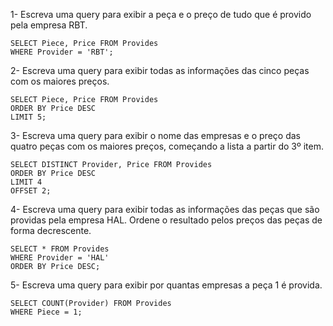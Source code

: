 1- Escreva uma query para exibir a peça e o preço de tudo que é provido pela empresa RBT.

```
SELECT Piece, Price FROM Provides
WHERE Provider = 'RBT';
```

2- Escreva uma query para exibir todas as informações das cinco peças com os maiores preços.

```
SELECT Piece, Price FROM Provides
ORDER BY Price DESC
LIMIT 5;
```

3- Escreva uma query para exibir o nome das empresas e o preço das quatro peças com os maiores preços, começando a lista a partir do 3º item.

```
SELECT DISTINCT Provider, Price FROM Provides
ORDER BY Price DESC
LIMIT 4
OFFSET 2;
```

4- Escreva uma query para exibir todas as informações das peças que são providas pela empresa HAL. Ordene o resultado pelos preços das peças de forma decrescente.

```
SELECT * FROM Provides
WHERE Provider = 'HAL'
ORDER BY Price DESC;
```

5- Escreva uma query para exibir por quantas empresas a peça 1 é provida.

```
SELECT COUNT(Provider) FROM Provides
WHERE Piece = 1;
```
